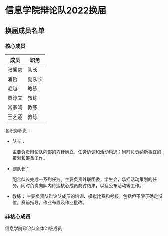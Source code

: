 # 信息学院辩论队2022换届

## 换届成员名单

### 核心成员

| 成员   | 职务   |
| ------ | ------ |
| 张馨慈 | 队长   |
| 潘哲   | 副队长 |
| 毛越   | 教练   |
| 贾淳文 | 教练   |
| 常家鸣 | 教练   |
| 王艺涵 | 教练   |

各职务职责：

- 队长：

  ​	主要负责辩论队内部的方针确立、任务协调和活动构思；同时负责纳新事宜的策划和筹备工作。

- 副队长：

  ​	配合队长完成一系列任务。主要负责外联团委，学生会，承担活动策划的任务。同时负责向队内传达核心成员商讨结果，以及公布活动等工作。

- 教练：
  ​	主要负责队辩论队成员的培训、模拟比赛和考核。包括但不限于确定辩位，赛前指导，作业布置及作业批改。

### 非核心成员

信息学院辩论队全体21级成员

## 